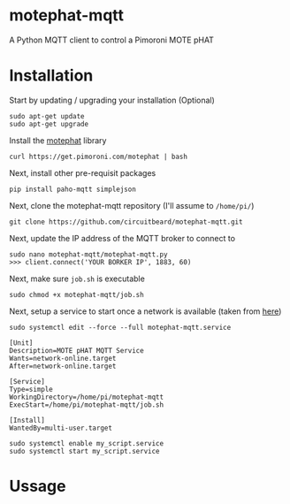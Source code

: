 # motephat-mqtt

A Python MQTT client to control a Pimoroni MOTE pHAT

# Installation

Start by updating / upgrading your installation (Optional)

    sudo apt-get update
    sudo apt-get upgrade

Install the [motephat](https://github.com/pimoroni/mote-phat) library

    curl https://get.pimoroni.com/motephat | bash

Next, install other pre-requisit packages

    pip install paho-mqtt simplejson

Next, clone the motephat-mqtt repository (I'll assume to `/home/pi/`)

    git clone https://github.com/circuitbeard/motephat-mqtt.git

Next, update the IP address of the MQTT broker to connect to

    sudo nano motephat-mqtt/motephat-mqtt.py
    >>> client.connect('YOUR BORKER IP', 1883, 60)

Next, make sure `job.sh` is executable

    sudo chmod +x motephat-mqtt/job.sh

Next, setup a service to start once a network is available (taken from [here](https://raspberrypi.stackexchange.com/questions/78991/running-a-script-after-an-internet-connection-is-established))

````
sudo systemctl edit --force --full motephat-mqtt.service
````

````
[Unit]
Description=MOTE pHAT MQTT Service
Wants=network-online.target
After=network-online.target

[Service]
Type=simple
WorkingDirectory=/home/pi/motephat-mqtt
ExecStart=/home/pi/motephat-mqtt/job.sh

[Install]
WantedBy=multi-user.target
````

````
sudo systemctl enable my_script.service
sudo systemctl start my_script.service
````

# Ussage

